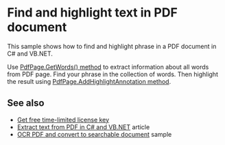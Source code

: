 # Find and highlight text in PDF document
This sample shows how to find and highlight phrase in a PDF document in C# and VB.NET.

Use [PdfPage.GetWords() method](https://bitmiracle.com/pdf-library/api/pdfpage-getwords) to extract information about all words from PDF page. Find your phrase in the collection of words. Then highlight the result using [PdfPage.AddHighlightAnnotation method](https://bitmiracle.com/pdf-library/api/pdfpage-addhighlightannotation).

## See also
* [Get free time-limited license key](https://bitmiracle.com/pdf-library/download-pdf-library.aspx)
* [Extract text from PDF in C# and VB.NET](https://bitmiracle.com/pdf-library/extract-text-from-pdf-in-net.aspx) article
* [OCR PDF and convert to searchable document](/Samples/Text/OcrAndMakeSearchable) sample